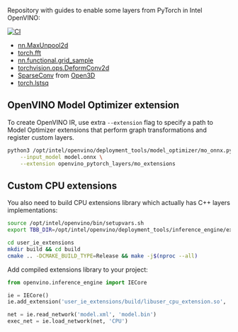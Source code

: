 Repository with guides to enable some layers from PyTorch in Intel OpenVINO:

[![CI](https://github.com/dkurt/openvino_pytorch_layers/workflows/CI/badge.svg?branch=master)](https://github.com/dkurt/openvino_pytorch_layers/actions?query=branch%3Amaster)

* [nn.MaxUnpool2d](examples/unpool)
* [torch.fft](examples/fft)
* [nn.functional.grid_sample](https://github.com/dkurt/openvino_pytorch_layers/tree/master/examples/grid_sample)
* [torchvision.ops.DeformConv2d](examples/deformable_conv)
* [SparseConv](examples/sparse_conv) from [Open3D](https://github.com/isl-org/Open3D)
* [torch.lstsq](https://pytorch.org/docs/stable/generated/torch.lstsq.html)


## OpenVINO Model Optimizer extension

To create OpenVINO IR, use extra `--extension` flag to specify a path to Model Optimizer extensions that perform graph transformations and register custom layers.

```bash
python3 /opt/intel/openvino/deployment_tools/model_optimizer/mo_onnx.py \
    --input_model model.onnx \
    --extension openvino_pytorch_layers/mo_extensions
```

## Custom CPU extensions

You also need to build CPU extensions library which actually has C++ layers implementations:
```bash
source /opt/intel/openvino/bin/setupvars.sh
export TBB_DIR=/opt/intel/openvino/deployment_tools/inference_engine/external/tbb/cmake/

cd user_ie_extensions
mkdir build && cd build
cmake .. -DCMAKE_BUILD_TYPE=Release && make -j$(nproc --all)
```

Add compiled extensions library to your project:

```python
from openvino.inference_engine import IECore

ie = IECore()
ie.add_extension('user_ie_extensions/build/libuser_cpu_extension.so', 'CPU')

net = ie.read_network('model.xml', 'model.bin')
exec_net = ie.load_network(net, 'CPU')
```
